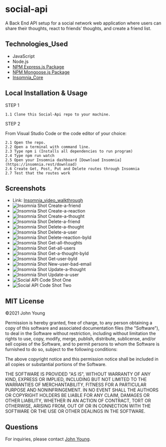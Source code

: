 # social-api

A Back End API setup for a social network web application where users can share their thoughts, react to friends’ thoughts, and create a friend list.

## Technologies_Used

- JavaScript
- Node.js
- [NPM Express.js Package](https://www.npmjs.com/package/express)
- [NPM Mongoose.js Package](https://www.npmjs.com/package/mongoose)
- [Insomnia_Core](https://insomnia.rest/download)

## Local Installation & Usage

STEP 1

    1.1 Clone this Social-Api repo to your machine.

STEP 2

From Visual Studio Code or the code editor of your choice:

    2.1 Open the repo.  
    2.2 Open a terminal with command line.
    2.3 Type npm i (Installs all dependencies to run program)
    2.4 Type npm run watch
    2.5 Open your Insomnia dashboard [Download Insomnia](https://insomnia.rest/download)
    2.6 Create Get, Post, Put and Delete routes through Insomnia
    2.7 Test that the routes work

## Screenshots

- Link: [Insomnia_video_walkthrough](https://watch.screencastify.com/v/BgUm9DZFId8AGvmVw5ZA)
- ![Insomnia Shot Create-a-friend](./public/images/Create-a-friend.png)
- ![Insomnia Shot Create-a-reaction](./public/images/Create-a-reaction.png)
- ![Insomnia Shot Create-a-thought](./public/images/Create-a-thought.png)
- ![Insomnia Shot Delete-a-friend](./public/images/Delete-a-friend.png)
- ![Insomnia Shot Delete-a-thought](./public/images/Delete-a-thought.png)
- ![Insomnia Shot Delete-a-user](./public/images/Delete-a-user.png)
- ![Insomnia Shot Delete-reaction-byId](./public/images/Delete-reaction-byId.png)
- ![Insomnia Shot Get-all-thoughts](./public/images/Get-all-thoughts.png)
- ![Insomnia Shot Get-all-users](./public/images/Get-all-users.png)
- ![Insomnia Shot Get-a-thought-byId](./public/images/Get-a-thought-byId.png)
- ![Insomnia Shot Get-user-byId](./public/images/Get-user-byId.png)
- ![Insomnia Shot New-user-bad-email](./public/images/New-user-bad-email.png)
- ![Insomnia Shot Update-a-thought](./public/images/Update-a-thought.png)
- ![Insomnia Shot Update-a-user](./public/images/Update-a-user.png)
- ![Social API Code Shot One](./public/images/social-api-shot-one.png)
- ![Social API Code Shot Two](./public/images/social-api-shot-two.png)

## MIT License

&copy;2021 John Young

Permission is hereby granted, free of charge, to any person obtaining a copy
of this software and associated documentation files (the "Software"), to deal
in the Software without restriction, including without limitation the rights
to use, copy, modify, merge, publish, distribute, sublicense, and/or sell
copies of the Software, and to permit persons to whom the Software is
furnished to do so, subject to the following conditions:

The above copyright notice and this permission notice shall be included in all
copies or substantial portions of the Software.

THE SOFTWARE IS PROVIDED "AS IS", WITHOUT WARRANTY OF ANY KIND, EXPRESS OR
IMPLIED, INCLUDING BUT NOT LIMITED TO THE WARRANTIES OF MERCHANTABILITY,
FITNESS FOR A PARTICULAR PURPOSE AND NONINFRINGEMENT. IN NO EVENT SHALL THE
AUTHORS OR COPYRIGHT HOLDERS BE LIABLE FOR ANY CLAIM, DAMAGES OR OTHER
LIABILITY, WHETHER IN AN ACTION OF CONTRACT, TORT OR OTHERWISE, ARISING FROM,
OUT OF OR IN CONNECTION WITH THE SOFTWARE OR THE USE OR OTHER DEALINGS IN THE
SOFTWARE.

## Questions

For inquiries, please contact [John Young](https://github.com/jyoung0613).
